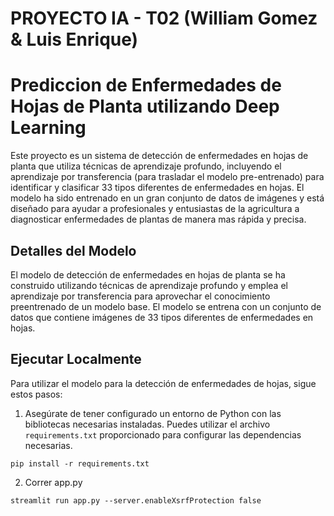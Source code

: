# PROYECTO IA - T02 (William Gomez & Luis Enrique)

# Prediccion de Enfermedades de Hojas de Planta utilizando Deep Learning

Este proyecto es un sistema de detección de enfermedades en hojas de planta que utiliza técnicas de aprendizaje profundo, incluyendo el aprendizaje por transferencia (para trasladar el modelo pre-entrenado) para identificar y clasificar 33 tipos diferentes de enfermedades en hojas. El modelo ha sido entrenado en un gran conjunto de datos de imágenes y está diseñado para ayudar a profesionales y entusiastas de la agricultura a diagnosticar enfermedades de plantas de manera mas rápida y precisa.

## Detalles del Modelo
El modelo de detección de enfermedades en hojas de planta se ha construido utilizando técnicas de aprendizaje profundo y emplea el aprendizaje por transferencia para aprovechar el conocimiento preentrenado de un modelo base. El modelo se entrena con un conjunto de datos que contiene imágenes de 33 tipos diferentes de enfermedades en hojas.

## Ejecutar Localmente

Para utilizar el modelo para la detección de enfermedades de hojas, sigue estos pasos:

1. Asegúrate de tener configurado un entorno de Python con las bibliotecas necesarias instaladas. Puedes utilizar el archivo `requirements.txt` proporcionado para configurar las dependencias necesarias.

```
pip install -r requirements.txt
```

2. Correr app.py

```
streamlit run app.py --server.enableXsrfProtection false
```
